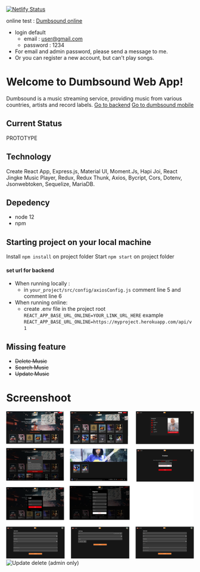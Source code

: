 
[![Netlify Status](https://api.netlify.com/api/v1/badges/a4961057-4cb0-461a-a797-4f67d440bec6/deploy-status)](https://app.netlify.com/sites/dumbsound/deploys)

online test : [Dumbsound online](https://dumbsound.netlify.app/)
- login default 
	- email : user@gmail.com
	- password : 1234
- For email and admin password, please send a message to me.
- Or you can register a new account, but can't play songs.
# Welcome to Dumbsound Web App!
Dumbsound is a music streaming service, providing music from various countries, artists and record labels.
[Go to backend](https://github.com/elcoputra/dw16stn70_dumbsound_backend) [Go to dumbsound mobile](https://github.com/elcoputra/dw16stn70_dumbsound_native)
## Current Status
PROTOTYPE
## Technology
Create React App, Express.js, Material UI, Moment.Js, Hapi Joi, React Jingke Music Player, Redux, Redux Thunk, Axios, Bycript, Cors, Dotenv, Jsonwebtoken, Sequelize, MariaDB.
## Depedency
- node 12
- npm
## Starting project on your local machine
Install
`npm install` on project folder
Start
`npm start` on project folder
#### set url for backend
- When running locally : 
   - in `your_project/src/config/axiosConfig.js` comment line 5 and comment line 6
 - When running online:
   - create .env file in the project root `REACT_APP_BASE_URL_ONLINE=YOUR_LINK_URL_HERE` example `REACT_APP_BASE_URL_ONLINE=https://myproject.herokuapp.com/api/v1`
## Missing feature
- ~~Delete Music~~
- ~~Search Music~~
- ~~Update Music~~
# Screenshoot
![ss](https://raw.githubusercontent.com/elcoputra/dw16stn70_dumbsound_frontend/master/SS/all.png)
![Update delete (admin only)](https://i.imgur.com/DnG0l6K.gif)
